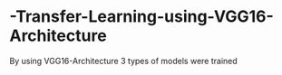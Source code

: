 # -Transfer-Learning-using-VGG16-Architecture
By using VGG16-Architecture  3 types of models were trained
